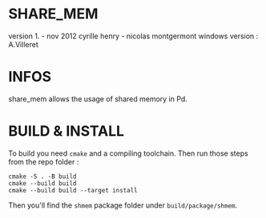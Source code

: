 SHARE_MEM
=========

version 1. - nov 2012
cyrille henry - nicolas montgermont
windows version : A.Villeret

INFOS
=====

share_mem allows the usage of shared memory in Pd.

BUILD & INSTALL
===============


To build you need `cmake` and a compiling toolchain. Then run those steps from the repo folder : 

    cmake -S . -B build 
    cmake --build build
    cmake --build build --target install

Then you'll find the `shmem` package folder under `build/package/shmem`.
